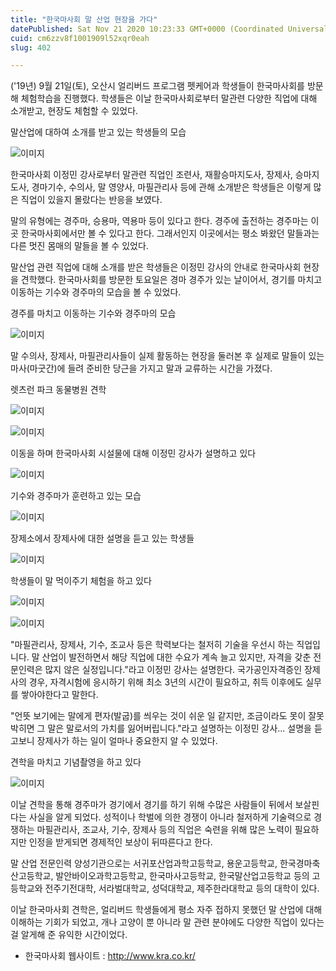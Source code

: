 ```yaml
---
title: "한국마사회 말 산업 현장을 가다"
datePublished: Sat Nov 21 2020 10:23:33 GMT+0000 (Coordinated Universal Time)
cuid: cm6zzv8f1001909l52xqr0eah
slug: 402

---
```



('19년) 9월 21일(토), 오산시 얼리버드 프로그램 펫케어과 학생들이 한국마사회를 방문해 체험학습을 진행했다. 학생들은 이날 한국마사회로부터 말관련 다양한 직업에 대해 소개받고, 현장도 체험할 수 있었다.

말산업에 대하여 소개를 받고 있는 학생들의 모습

![이미지](https://cdn.hashnode.com/res/hashnode/image/upload/v1739248842127/99ab8b33-40b4-4557-a3bc-b423bad10f1e.jpeg)

한국마사회 이정민 강사로부터 말관련 직업인 조련사, 재활승마지도사, 장제사, 승마지도사, 경마기수, 수의사, 말 영양사, 마필관리사 등에 관해 소개받은 학생들은 이렇게 많은 직업이 있을지 몰랐다는 반응을 보였다.

말의 유형에는 경주마, 승용마, 역용마 등이 있다고 한다. 경주에 출전하는 경주마는 이곳 한국마사회에서만 볼 수 있다고 한다. 그래서인지 이곳에서는 평소 봐왔던 말들과는 다른 멋진 몸매의 말들을 볼 수 있었다.

말산업 관련 직업에 대해 소개를 받은 학생들은 이정민 강사의 안내로 한국마사회 현장을 견학했다. 한국마사회를 방문한 토요일은 경마 경주가 있는 날이어서, 경기를 마치고 이동하는 기수와 경주마의 모습을 볼 수 있었다.

경주를 마치고 이동하는 기수와 경주마의 모습

![이미지](https://cdn.hashnode.com/res/hashnode/image/upload/v1739248844303/50724a4a-29a2-49b7-95b4-8c678243371d.jpeg)

말 수의사, 장제사, 마필관리사들이 실제 활동하는 현장을 둘러본 후 실제로 말들이 있는 마사(마굿간)에 들려 준비한 당근을 가지고 말과 교류하는 시간을 가졌다.

렛츠런 파크 동물병원 견학

![이미지](https://cdn.hashnode.com/res/hashnode/image/upload/v1739248846691/29a6ee42-0cb6-40ae-a923-d2d17f0e6057.jpeg)

![이미지](https://cdn.hashnode.com/res/hashnode/image/upload/v1739248848735/1fe82884-d76d-4629-8e72-6cc6c45e60f5.jpeg)

이동을 하며 한국마사회 시설물에 대해 이정민 강사가 설명하고 있다

![이미지](https://cdn.hashnode.com/res/hashnode/image/upload/v1739248850752/def14a32-890d-49da-9afe-78c7dfbbeaee.jpeg)

기수와 경주마가 훈련하고 있는 모습

![이미지](https://cdn.hashnode.com/res/hashnode/image/upload/v1739248853145/2f3c4131-5c55-4998-a023-2cf73fbc89d9.jpeg)

장제소에서 장제사에 대한 설명을 듣고 있는 학생들 &nbsp;

![이미지](https://cdn.hashnode.com/res/hashnode/image/upload/v1739248855447/cb3b8c64-28ff-49dc-8e35-3ec2e16c5059.jpeg)

학생들이 말 먹이주기 체험을 하고 있다

![이미지](https://cdn.hashnode.com/res/hashnode/image/upload/v1739248857865/0072268d-715a-4afa-97c1-59a7c49d5026.jpeg)

![이미지](https://cdn.hashnode.com/res/hashnode/image/upload/v1739248860034/323fa50b-1b22-48c2-94ce-4d045b21a27d.jpeg)

"마필관리사, 장제사, 기수, 조교사 등은 학력보다는 철저히 기술을 우선시 하는 직업입니다. 말 산업이 발전하면서 해당 직업에 대한 수요가 계속 늘고 있지만, 자격을 갖춘 전문인력은 많지 않은 실정입니다."라고 이정민 강사는 설명한다. 국가공인자격증인 장제사의 경우, 자격시험에 응시하기 위해 최소 3년의 시간이 필요하고, 취득 이후에도 실무를 쌓아야한다고 말한다.

"언뜻 보기에는 말에게 편자(발굽)를 씌우는 것이 쉬운 일 같지만, 조금이라도 못이 잘못 박히면 그 말은 말로서의 가치를 잃어버립니다."라고 설명하는 이정민 강사... 설명을 듣고보니 장제사가 하는 일이 얼마나 중요한지 알 수 있었다.

견학을 마치고 기념촬영을 하고 있다

![이미지](https://cdn.hashnode.com/res/hashnode/image/upload/v1739248862516/1aff6eae-d693-4322-ad19-a3f3b009f644.jpeg)

이날 견학을 통해 경주마가 경기에서 경기를 하기 위해 수많은 사람들이 뒤에서 보살핀다는 사실을 알게 되었다. 성적이나 학벌에 의한 경쟁이 아니라 철저하게 기술력으로 경쟁하는 마필관리사, 조교사, 기수, 장제사 등의 직업은 숙련을 위해 많은 노력이 필요하지만 인정을 받게되면 경제적인 보상이 뒤따른다고 한다.

말 산업 전문인력 양성기관으로는 서귀포산업과학고등학교, 용운고등학교, 한국경마축산고등학교, 발안바이오과학고등학교, 한국마사고등학교, 한국말산업고등학교 등의 고등학교와 전주기전대학, 서라벌대학교, 성덕대학교, 제주한라대학교 등의 대학이 있다.

이날 한국마사회 견학은, 얼리버드 학생들에게 평소 자주 접하지 못했던 말 산업에 대해 이해하는 기회가 되었고, 개나 고양이 뿐 아니라 말 관련 분야에도 다양한 직업이 있다는 걸 알게해 준 유익한 시간이었다.

- 한국마사회 웹사이트 : http://www.kra.co.kr/